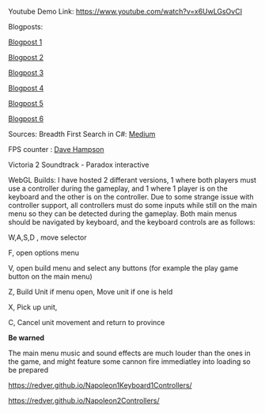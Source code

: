 Youtube Demo Link: https://www.youtube.com/watch?v=x6UwLGsOvCI


Blogposts:

[Blogpost 1](Blogpost%201%20Roll%20a%20Ball.md)

[Blogpost 2](Blogpost%202%20-%20Game%20Design%20Document.md)

[Blogpost 3](Blogpost%203%20-%20Mapping%20the%20world.md)

[Blogpost 4](Blogpost%204%20-%20Building%20Boats%20and%20Boots.md)

[Blogpost 5](Blogpost%205%20-%20Fight%20Fight%20Fight%20Fight.md)

[Blogpost 6](Blogpost%206%20-%20Time%20Travel%20and%205%20dimensions.md)

Sources:
Breadth First Search in C#: [Medium](https://mfmfazrin.medium.com/breadth-first-search-with-examples-using-c-378d336fd2be)

FPS counter : [Dave Hampson](https://web.archive.org/web/20201111204658/http://wiki.unity3d.com/index.php?title=FramesPerSecond)

Victoria 2 Soundtrack - Paradox interactive

WebGL Builds:
I have hosted 2 differant versions, 1 where both players must use a controller during the gameplay, and 1 where 1 player is on the keyboard and the other is on the controller. Due to some strange issue with controller support, all controllers must do some inputs while still on the main menu so they can be detected during the gameplay. Both main menus should be navigated by keyboard, and the keyboard controls are as follows:

W,A,S,D ,  move selector

F, open options menu

V, open build menu and select any buttons (for example the play game button on the main menu)

Z, Build Unit if menu open, Move unit if one is held

X, Pick up unit,

C, Cancel unit movement and return to province

**Be warned** 

The main menu music and sound effects are much louder than the ones in the game, and might feature some cannon fire immediatley into loading so be prepared

https://redver.github.io/Napoleon1Keyboard1Controllers/

https://redver.github.io/Napoleon2Controllers/

